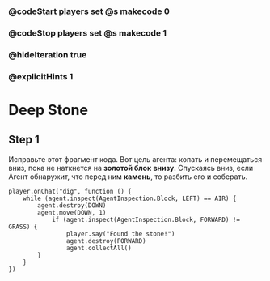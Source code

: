 ### @codeStart players set @s makecode 0
### @codeStop players set @s makecode 1

### @hideIteration true 
### @explicitHints 1


# Deep Stone 

## Step 1
Исправьте этот фрагмент кода. Вот цель агента: копать и перемещаться вниз, пока не наткнется на **золотой блок** **внизу**. Спускаясь вниз, если Агент обнаружит, что перед ним **камень**, то разбить его и соберать.

```template
player.onChat("dig", function () {
    while (agent.inspect(AgentInspection.Block, LEFT) == AIR) {
        agent.destroy(DOWN)
        agent.move(DOWN, 1)
            if (agent.inspect(AgentInspection.Block, FORWARD) != GRASS) {
                player.say("Found the stone!")
                agent.destroy(FORWARD)
                agent.collectAll()
        }
    }
})
```


